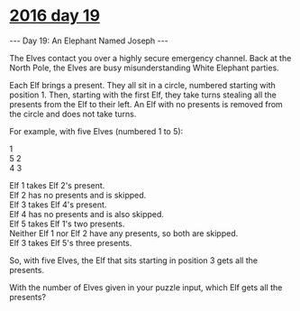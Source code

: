 # [2016 day 19](https://adventofcode.com/2016/day/19)

--- Day 19: An Elephant Named Joseph ---

The Elves contact you over a highly secure emergency channel. Back at the North Pole, the Elves are busy misunderstanding White Elephant parties.

Each Elf brings a present. They all sit in a circle, numbered starting with position 1. Then, starting with the first Elf, they take turns stealing all the presents from the Elf to their left.  An Elf with no presents is removed from the circle and does not take turns.

For example, with five Elves (numbered 1 to 5):

1\
5   2\
 4 3

Elf 1 takes Elf 2's present.\
Elf 2 has no presents and is skipped.\
Elf 3 takes Elf 4's present.\
Elf 4 has no presents and is also skipped.\
Elf 5 takes Elf 1's two presents.\
Neither Elf 1 nor Elf 2 have any presents, so both are skipped.\
Elf 3 takes Elf 5's three presents.

So, with five Elves, the Elf that sits starting in position 3 gets all the presents.

With the number of Elves given in your puzzle input, which Elf gets all the presents?